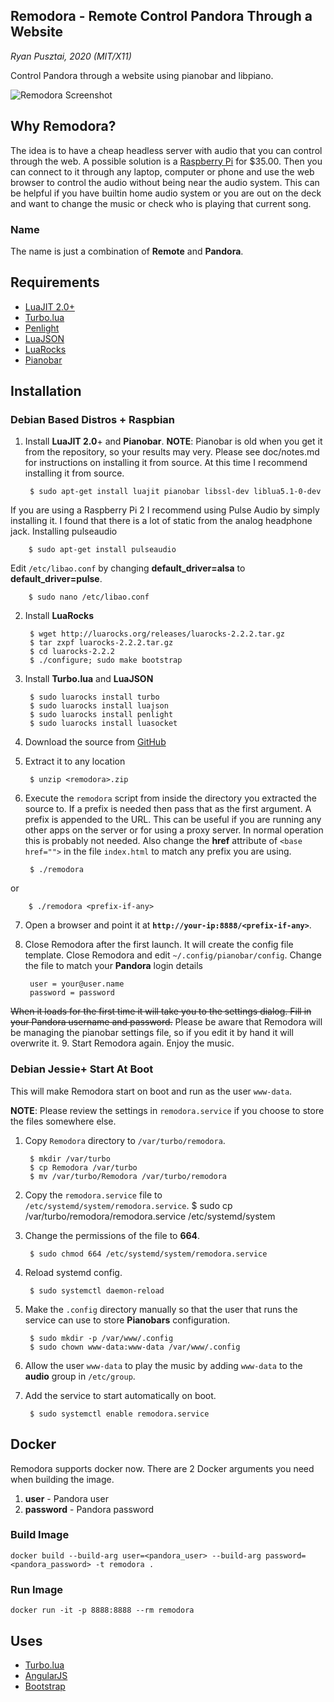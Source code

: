 ## Remodora - Remote Control Pandora Through a Website

_Ryan Pusztai, 2020 (MIT/X11)_

Control Pandora through a website using pianobar and libpiano.

![Remodora Screenshot](/doc/remodora-screenshot.png?raw=true "Optional Title")

## Why Remodora?

The idea is to have a cheap headless server with audio that you can control through the web. A possible
solution is a [Raspberry Pi](http://www.raspberrypi.org/) for $35.00. Then you can connect to it
through any laptop, computer or phone and use the web browser to control the audio without being near the
audio system. This can be helpful if you have builtin home audio system or you are out on the deck and want to
change the music or check who is playing that current song.

### Name

The name is just a combination of **Remote** and **Pandora**.

## Requirements

* [LuaJIT 2.0+](http://luajit.org)
* [Turbo.lua](http://github.com/stevedonovan/Orbiter)
* [Penlight](http://stevedonovan.github.com/Penlight/)
* [LuaJSON](https://github.com/harningt/luajson)
* [LuaRocks](http://luarocks.org)
* [Pianobar](http://github.com/PromyLOPh/pianobar)

## Installation

### Debian Based Distros + Raspbian

1. Install **LuaJIT 2.0**+ and **Pianobar**.
**NOTE**: Pianobar is old when you get it from the repository, so your results may very. Please see doc/notes.md for instructions on installing it from source.
At this time I recommend installing it from source.

		$ sudo apt-get install luajit pianobar libssl-dev liblua5.1-0-dev
If you are using a Raspberry Pi 2 I recommend using Pulse Audio by simply installing it. I found that there is a lot of static from the analog headphone jack.
Installing pulseaudio

		$ sudo apt-get install pulseaudio
Edit `/etc/libao.conf` by changing **default_driver=alsa** to **default_driver=pulse**.

		$ sudo nano /etc/libao.conf
2. Install **LuaRocks**

		$ wget http://luarocks.org/releases/luarocks-2.2.2.tar.gz
		$ tar zxpf luarocks-2.2.2.tar.gz
		$ cd luarocks-2.2.2
		$ ./configure; sudo make bootstrap
3. Install **Turbo.lua** and **LuaJSON**

		$ sudo luarocks install turbo
		$ sudo luarocks install luajson
		$ sudo luarocks install penlight
		$ sudo luarocks install luasocket
4. Download the source from [GitHub](https://github.com/rjpcomputing/Remodora/archive/master.zip)
5. Extract it to any location

		$ unzip <remodora>.zip
6. Execute the `remodora` script from inside the directory you extracted the source to. If a prefix is needed then pass that as the first argument. A prefix is appended to the URL. This can be useful if you are running any other apps on the server or for using a proxy server. In normal operation this is probably not needed. Also change the **href** attribute of `<base href="">` in the file `index.html` to match any prefix you are using.

		$ ./remodora
or

		$ ./remodora <prefix-if-any>
7. Open a browser and point it at **`http://your-ip:8888/<prefix-if-any>`**.
8. Close Remodora after the first launch. It will create the config file template. Close Remodora and edit `~/.config/pianobar/config`. Change the file to match your **Pandora** login details

		user = your@user.name
		password = password
~~When it loads for the first time it will take you to the settings dialog. Fill in your Pandora username and password.~~  Please be aware that Remodora will be managing the pianobar settings file, so if you edit it by hand it will overwrite it.
9. Start Remodora again. Enjoy the music.

### Debian Jessie+ Start At Boot

This will make Remodora start on boot and run as the user `www-data`.

**NOTE**: Please review the settings in `remodora.service` if you choose to store the files somewhere else.

1. Copy `Remodora` directory to `/var/turbo/remodora`.

		$ mkdir /var/turbo
		$ cp Remodora /var/turbo
		$ mv /var/turbo/Remodora /var/turbo/remodora
2. Copy the `remodora.service` file to `/etc/systemd/system/remodora.service`.
		$ sudo cp /var/turbo/remodora/remodora.service /etc/systemd/system
3. Change the permissions of the file to **664**.

		$ sudo chmod 664 /etc/systemd/system/remodora.service
4. Reload systemd config.

		$ sudo systemctl daemon-reload
5. Make the `.config` directory manually so that the user that runs the service can use to store **Pianobars** configuration.

		$ sudo mkdir -p /var/www/.config
		$ sudo chown www-data:www-data /var/www/.config
6. Allow the user `www-data` to play the music by adding `www-data` to the **audio** group in `/etc/group`.
7. Add the service to start automatically on boot.

		$ sudo systemctl enable remodora.service

## Docker

Remodora supports docker now. There are 2 Docker arguments you need when building the image.

1. **user** - Pandora user
1. **password** - Pandora password

### Build Image

`docker build --build-arg user=<pandora_user> --build-arg password=<pandora_password> -t remodora .`

### Run Image

`docker run -it -p 8888:8888 --rm remodora`

## Uses

* [Turbo.lua](http://turbo.lua)
* [AngularJS](https://angularjs.org/)
* [Bootstrap](http://getbootstrap.com)
